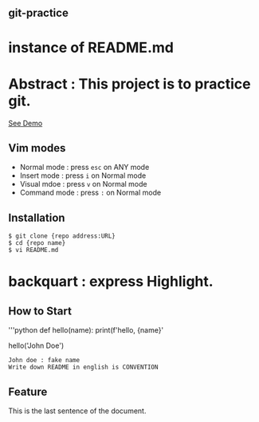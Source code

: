 ## git-practice

# instance of README.md
# Abstract : This project is to practice git.
[See Demo](https://www.google.com)


## Vim modes

- Normal mode : press `esc` on ANY mode
- Insert mode : press `i` on Normal mode
- Visual mdoe : press `v` on Normal mode
- Command mode : press `:` on Normal mode

## Installation 

```shell
$ git clone {repo address:URL}
$ cd {repo name}
$ vi README.md
```
# backquart : express Highlight. 


## How to Start

'''python
def hello(name):
    print(f'hello, {name}'

hello('John Doe')
```
John doe : fake name
Write down README in english is CONVENTION
```

## Feature
This is the last sentence of the document.

